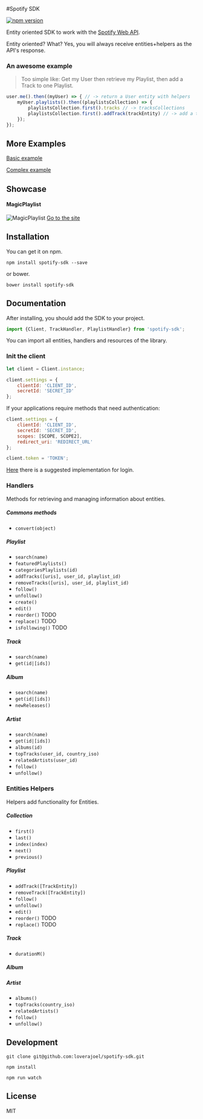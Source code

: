 #Spotify SDK

[![npm version](https://badge.fury.io/js/spotify-sdk.svg)](http://badge.fury.io/js/spotify-sdk)

Entity oriented SDK to work with the [Spotify Web API](https://developer.spotify.com/web-api/).

Entity oriented? What? Yes, you will always receive entities+helpers as the API's response.

### An awesome example

> Too simple like: Get my User then retrieve my Playlist, then add a Track to one Playlist.

```javascript
user.me().then((myUser) => { // -> return a User entity with helpers
    myUser.playlists().then((playlistsCollection) => {
        playlistsCollection.first().tracks // -> tracksCollections
        playlistsCollection.first().addTrack(trackEntity) // -> add a track to the playlist
    });
});
```

## More Examples

[Basic example](https://github.com/loverajoel/spotify-sdk/blob/master/examples/basic.js)

[Complex example](https://github.com/loverajoel/spotify-sdk/blob/master/examples/oauth.js)

## Showcase

#### MagicPlaylist

![MagicPlaylist](https://github.com/loverajoel/magicplaylist/blob/master/app/img/iphone%402x.png)
[Go to the site](http://magicplaylist.co/)

## Installation

You can get it on npm.

`npm install spotify-sdk --save`

or bower.

`bower install spotify-sdk`


## Documentation

After installing, you should add the SDK to your project.

```javascript
import {Client, TrackHandler, PlaylistHandler} from 'spotify-sdk';
```

You can import all entities, handlers and resources of the library.

### Init the client

```javascript
let client = Client.instance;

client.settings = {
    clientId: 'CLIENT_ID',
    secretId: 'SECRET_ID'
};
```

If your applications require methods that need authentication:

```javascript
client.settings = {
    clientId: 'CLIENT_ID',
    secretId: 'SECRET_ID',
    scopes: [SCOPE, SCOPE2],
    redirect_uri: 'REDIRECT_URL'
};

client.token = 'TOKEN';
```
[Here](examples/oauth.js) there is a suggested implementation for login.

### Handlers

Methods for retrieving and managing information about entities.

##### Commons methods

* `convert(object)`

##### Playlist

* `search(name)`
* `featuredPlaylists()`
* `categoriesPlaylists(id)`
* `addTracks([uris], user_id, playlist_id)`
* `removeTracks([uris], user_id, playlist_id)`
* `follow()`
* `unfollow()`
* `create()`
* `edit()`
* `reorder()` TODO
* `replace()` TODO
* `isFollowing()` TODO

##### Track

* `search(name)`
* `get(id|[ids])`

##### Album

* `search(name)`
* `get(id|[ids])`
* `newReleases()`

##### Artist

* `search(name)`
* `get(id|[ids])`
* `albums(id)`
* `topTracks(user_id, country_iso)`
* `relatedArtists(user_id)`
* `follow()`
* `unfollow()`

### Entities Helpers

Helpers add functionality for Entities.

##### Collection

* `first()`
* `last()`
* `index(index)`
* `next()`
* `previous()`

##### Playlist

* `addTrack([TrackEntity])`
* `removeTrack([TrackEntity])`
* `follow()`
* `unfollow()`
* `edit()`
* `reorder()` TODO
* `replace()` TODO

##### Track

* `durationM()`

##### Album

##### Artist

* `albums()`
* `topTracks(country_iso)`
* `relatedArtists()`
* `follow()`
* `unfollow()`

## Development

`git clone git@github.com:loverajoel/spotify-sdk.git`

`npm install`

`npm run watch`

## License

MIT
